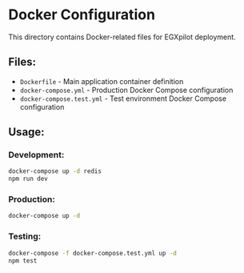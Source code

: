 # Docker Configuration

This directory contains Docker-related files for EGXpilot deployment.

## Files:
- `Dockerfile` - Main application container definition
- `docker-compose.yml` - Production Docker Compose configuration
- `docker-compose.test.yml` - Test environment Docker Compose configuration

## Usage:

### Development:
```bash
docker-compose up -d redis
npm run dev
```

### Production:
```bash
docker-compose up -d
```

### Testing:
```bash
docker-compose -f docker-compose.test.yml up -d
npm test
```
